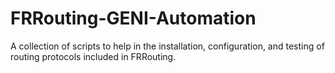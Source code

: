 # FRRouting-GENI-Automation
A collection of scripts to help in the installation, configuration, and testing of routing protocols included in FRRouting.
